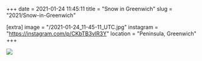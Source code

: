 +++
date = 2021-01-24 11:45:11
title = "Snow in Greenwich"
slug = "2021/Snow-in-Greenwich"

[extra]
image = "/2021-01-24_11-45-11_UTC.jpg"
instagram = "https://instagram.com/p/CKbTB3vlR3Y"
location = "Peninsula, Greenwich"
+++

<img src="/2021-01-24_11-45-11_UTC.jpg" />
